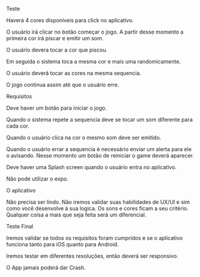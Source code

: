 Teste

Haverá 4 cores disponíveis para click no aplicativo. 

O usuário irá clicar no botão começar o jogo. A partir desse momento a primeira cor irá piscar e emitir um som.

O usuário devera tocar a cor que piscou. 

Em seguida o sistema toca a mesma cor e mais uma randomicamente. 

O usuário deverá tocar as cores na mesma sequencia.

O jogo continua assim até que o usuário erre.



Requisitos

Deve haver um botão para iniciar o jogo.

Quando o sistema repete a sequencia deve se tocar um som diferente para cada cor.

Quando o usuário clica na cor o mesmo som deve ser emitido.

Quando o usuário errar a sequencia é necessário enviar um alerta para ele o avisando. Nesse momento 
um botão de reiniciar o game deverá aparecer.

Deve haver uma Splash screen quando o usuário entra no aplicativo.

Não pode utilizar o expo.



O aplicativo

Não precisa ser lindo. Não iremos validar suas habilidades de UX/UI e sim como você desenvolve á sua logica.
Os sons e cores ficam a seu critério.
Qualquer coisa a mais que seja feita será um diferencial.



Teste Final

Iremos validar se todos os requisitos foram cumpridos e se o aplicativo funciona tanto para iOS quanto para Android. 

Iremos testar em diferentes resoluções, então deverá ser responsivo.

O App jamais poderá dar Crash.